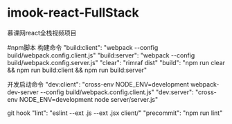 # imook-react-FullStack
慕课网react全栈视频项目

#npm脚本
构建命令
"build:client": "webpack --config build/webpack.config.client.js"
"build:server": "webpack --config build/webpack.config.server.js"
"clear": "rimraf dist"
"build": "npm run clear && npm run build:client && npm run build:server"

开发启动命令
"dev:client": "cross-env NODE_ENV=development webpack-dev-server --config build/webpack.config.client.js"
"dev:server": "cross-env NODE_ENV=development node server/server.js"

git hook
"lint": "eslint --ext .js --ext .jsx client/"
"precommit": "npm run lint"
